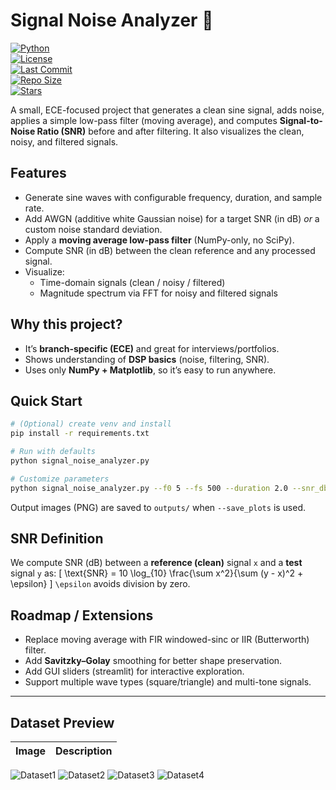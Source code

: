 # Signal Noise Analyzer 📡  

[![Python](https://img.shields.io/badge/python-3.8%2B-blue)](https://www.python.org/)  
[![License](https://img.shields.io/github/license/nezamimdkaif/signal-noise-analyzer)](./LICENSE)  
[![Last Commit](https://img.shields.io/github/last-commit/nezamimdkaif/signal-noise-analyzer?color=green)](https://github.com/nezamimdkaif/signal-noise-analyzer/commits/main)  
[![Repo Size](https://img.shields.io/github/repo-size/nezamimdkaif/signal-noise-analyzer)](https://github.com/nezamimdkaif/signal-noise-analyzer)  
[![Stars](https://img.shields.io/github/stars/nezamimdkaif/signal-noise-analyzer?style=social)](https://github.com/nezamimdkaif/signal-noise-analyzer/stargazers)  

A small, ECE-focused project that generates a clean sine signal, adds noise, applies a simple low-pass filter (moving average), and computes **Signal-to-Noise Ratio (SNR)** before and after filtering. It also visualizes the clean, noisy, and filtered signals.

## Features
- Generate sine waves with configurable frequency, duration, and sample rate.
- Add AWGN (additive white Gaussian noise) for a target SNR (in dB) *or* a custom noise standard deviation.
- Apply a **moving average low-pass filter** (NumPy-only, no SciPy).
- Compute SNR (in dB) between the clean reference and any processed signal.
- Visualize:
  - Time-domain signals (clean / noisy / filtered)
  - Magnitude spectrum via FFT for noisy and filtered signals

## Why this project?
- It’s **branch-specific (ECE)** and great for interviews/portfolios.
- Shows understanding of **DSP basics** (noise, filtering, SNR).
- Uses only **NumPy + Matplotlib**, so it’s easy to run anywhere.

## Quick Start
```bash
# (Optional) create venv and install
pip install -r requirements.txt

# Run with defaults
python signal_noise_analyzer.py

# Customize parameters
python signal_noise_analyzer.py --f0 5 --fs 500 --duration 2.0 --snr_db 0 --window 15 --save_plots
```
Output images (PNG) are saved to `outputs/` when `--save_plots` is used.

## SNR Definition
We compute SNR (dB) between a **reference (clean)** signal `x` and a **test** signal `y` as:
\[ \text{SNR} = 10 \log_{10} \frac{\sum x^2}{\sum (y - x)^2 + \epsilon} \]
`\epsilon` avoids division by zero.

## Roadmap / Extensions
- Replace moving average with FIR windowed-sinc or IIR (Butterworth) filter.
- Add **Savitzky–Golay** smoothing for better shape preservation.
- Add GUI sliders (streamlit) for interactive exploration.
- Support multiple wave types (square/triangle) and multi-tone signals.

---

## Dataset Preview

| Image | Description |
|-------|-------------|
![Dataset1](dataset/Dataset1.png)
![Dataset2](dataset/Dataset2.png)
![Dataset3](dataset/Dataset3.png)
![Dataset4](dataset/Dataset4.png)
